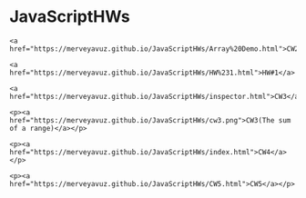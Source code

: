 # JavaScriptHWs

    <a href="https://merveyavuz.github.io/JavaScriptHWs/Array%20Demo.html">CW2</a>

    <a href="https://merveyavuz.github.io/JavaScriptHWs/HW%231.html">HW#1</a>

    <a href="https://merveyavuz.github.io/JavaScriptHWs/inspector.html">CW3</a>

    <p><a href="https://merveyavuz.github.io/JavaScriptHWs/cw3.png">CW3(The sum of a range)</a></p>

    <p><a href="https://merveyavuz.github.io/JavaScriptHWs/index.html">CW4</a></p>

    <p><a href="https://merveyavuz.github.io/JavaScriptHWs/CW5.html">CW5</a></p>
